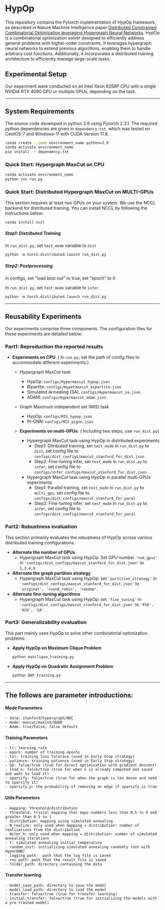 # HypOp
This repository contains the Pytorch implementation of HypOp framework, as described in Nature Machine Intelligence paper [Distributed Constrained Combinatorial Optimization leveraging Hypergraph Neural Networks](https://www.nature.com/articles/s42256-024-00833-7). HypOp is a combinatorial optimization solver designed to efficiently address general problems with higher-order constraints. It leverages hypergraph neural networks to extend previous algorithms, enabling them to handle arbitrary cost functions. Additionally, it incorporates a distributed training architecture to efficiently manage large-scale tasks.
## Experimental Setup
Our experiment were conducted on an Intel Xeon 8358P CPU with a single NVIDIA RTX 4090 GPU or multiple GPUs, depending on the task.

---
## System Requirements
The source code developed in python 3.9 using Pytorch 2.3.1. The required python dependencies are given in `dependency.txt`, which was tested on CentOS-7 and Windows-11 with CUDA Version 11.8.
```bash
conda create --name environment_name python=3.9
conda activate environment_name
pip install -r dependency.txt
```

### Quick Start: Hypergraph MaxCut on CPU

```bash
conda activate environment_name
python run run.py
```
### Quick Start: Distributed Hypergraph MaxCut on MULTI-GPUs
This section requires at least two GPUs on your system. We use the NCCL backend for distributed training. You can install NCCL by following the instructions below:
```bash
conda install nccl
```
##### Step1: Distributed Training

In `run_dist.py`, set `test_mode` variable to `dist`

```python
python -m torch.distributed.launch run_dist.py
```

##### Step2: Postprocessing

in configs, set "load best out" to true, set "epoch" to 0

In `run_dist.py`, set `test_mode` variable to `infer`

```python
python -m torch.distributed.launch run_dist.py
```

---
## Reusability Experiments
Our experiments comprise three components. The configuration files for these experiments are detailed below:
### Part1: Reproduction the reported results
- **Experiments on CPU**: ( In `run.py`, set the path of config files to accommodate different experiments.)
    - Hypergraph MaxCut task
      - HypOp: `configs/Hypermaxcut_hypop.json`
      - Bipartite: `configs/Hypermaxcut_bipartite.json`
      - Simulated Annealing (SA), `configs/Hypermaxcut_sa.json`
      - ADAM: `configs/Hypermaxcut_adam.json`
      
    - Graph Maximum independent set (MIS) task
      - HypOp: `configs/MIS_hypop.json`
      - PI-GNN: `configs/MIS_pignn.json`
      

  - **Experiments on multi-GPUs**: ( Including two steps, use `run_dist.py`)
      - Hypergraph MaxCut task using HypOp in distributed experiments
        - Step1: Ditributed training, set `test_mode` in `run_dist.py` to `dist`, set config file to `configs/dist_configs/maxcut_stanford_for_dist.json`
        - Step2: Fine-tuning infer, set `test_mode` in `run_dist.py` to `infer`, set config file to `configs/infer_configs/maxcut_stanford_for_dist.json`
      - Hypergraph MaxCut task using HypOp in parallel multi-GPUs experiments
        - Step1: Parallel training, set `test_mode` in `run_dist.py` to `multi_gpu`, set config file to `configs/dist_configs/maxcut_stanford_for_paral`
        - Step2: Fine-tuning infer, set `test_mode` in `run_dist.py` to `infer`, set config file to `configs/dist_configs/maxcut_stanford_for_paral`
  
### Part2: Robustness evaluation
This section primarily evaluates the robustness of HypOp across various distributed training configurations.
- **Alternate the number of GPUs**
    - Hypergraph MaxCut task using HypOp: Set GPU number `'num_gpus'` in `'configs/dist_configs/maxcut_stanford_for_dist.json'` to `1,2,4,8`.
- **Alternate the graph partition strategy**
    - Hypergraph MaxCut task using HypOp: set `'partition_strategy'` in `'configs/dist_configs/maxcut_stanford_for_dist.json'` to `'original', 'round_robin', 'random'`.
- **Alternate fine-tuning algorithms**
    - Hypergraph MaxCut task using HypOp: set `'fine_tuning'` in `'configs/dist_configs/maxcut_stanford_for_dist.json'` to `'PSO', 'ACO', 'GA'`.

### Part3: Generalizability evaluation
This part mainly uses HypOp to solve other combinatorial optimization problems:
- **Apply HypOp on Maximum Clique Problem**

    ```bash
    python maxclique_training.py
    ```
- **Apply HypOp on Quadratic Assignment Problem**
    ```bash
    python QAP_training.py
    ```
  
---
## The follows are parameter introductions:
#### Mode Parameters
    - data: stanford/hypergraph/NDC
    - mode: maxcut/maxind/QUBO
    - Adam: true/false; false default
#### Training Parameters
    - lr: learning rate
    - epoch: number of training epochs
    - tol: training loss tolerace (used in Early Stop strategy)
    - patience: training patience (used in Early Stop strategy)
    - GD: false/true (true for direct optimization with gradient descent) 
    - load_G: false/true (true for when G is already computed and saved and want to load it)
    - sparsify: false/true (true for when the graph is too dense and need to sparsify it)
    - sparsify_p: the probability of removing an edge if sparsify is true
#### Utils Parameters    
    - mapping: threshold/distribution
    - threshold: trivial mapping that maps numbers less than 0.5 to 0 and greater than 0.5 to 1
    - distribution: mapping using simulated annealing
    - N_realize: only used when mapping = distribution: number of realizations from the distribution
    - Niter_h: only used when mapping = distribution: number of simulated annealing iterations
    - t: simulated annealing initial temperature
    - random_init: initializing simulated annealing randomly (not with HyperGNN)
    - logging_path:  path that the log file is saved
    - res_path: path that the result file is saved
    - folder_path: directory containing the data
#### Transfer learning
    - model_save_path: directory to save the model
    - model_load_path: directory to load the model
	- transfer: false/true (true for transfer learning)
	- initial_transfer: false/true (true for initializing the models with a pre-trained model)
